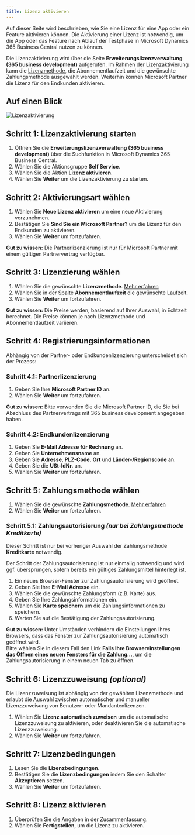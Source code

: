 ```yaml
---
title: Lizenz aktivieren
---
```


Auf dieser Seite wird beschrieben, wie Sie eine Lizenz für eine App oder ein Feature aktivieren können. Die Aktivierung einer Lizenz ist notwendig, um die App oder das Feature nach Ablauf der Testphase in Microsoft Dynamics 365 Business Central nutzen zu können.

Die Lizenzaktivierung wird über die Seite **Erweiterungslizenzverwaltung (365 business development)** aufgerufen. Im Rahmen der Lizenzaktivierung kann die [Lizenzmethode](../license-methods.md), die Abonnementlaufzeit und die gewünschte Zahlungsmethode ausgewählt werden. Weiterhin können Microsoft Partner die Lizenz für den Endkunden aktivieren.

## Auf einen Blick

![Lizenzaktivierung](/assets/images/licensing/a6010fc6-0a9e-4b33-88cf-d833aac21077.gif)

## Schritt 1: Lizenzaktivierung starten

1. Öffnen Sie die **Erweiterungslizenzverwaltung (365 business development)** über die Suchfunktion in Microsoft Dynamics 365 Business Central.
2. Wählen Sie die Aktionsgruppe **Self Service**.
3. Wählen Sie die Aktion **Lizenz aktivieren**.
4. Wählen Sie **Weiter** um die Lizenzaktivierung zu starten.

## Schritt 2: Aktivierungsart wählen

1. Wählen Sie **Neue Lizenz aktivieren** um eine neue Aktivierung vorzunehmen.
2. Bestätigen Sie **Sind Sie ein Microsoft Partner?** um die Lizenz für den Endkunden zu aktivieren.
3. Wählen Sie **Weiter** um fortzufahren.

<div class="alert alert-notice">
    <i class="fa-light fa-hand-point-up fa-lg" style="--fa-secondary-color: #FF0000; --fa-primary-color: #111111; --fa-secondary-opacity: 0.7"></i> <strong>Gut zu wissen:</strong> Die Partnerlizenzierung ist nur für Microsoft Partner mit einem gültigen Partnervertrag verfügbar.
</div>

## Schritt 3: Lizenzierung wählen

1. Wählen Sie die gewünschte **Lizenzmethode**.
   [Mehr erfahren](../license-methods.md)
2. Wählen Sie in der Spalte **Abonnementlaufzeit** die gewünschte Laufzeit.
3. Wählen Sie **Weiter** um fortzufahren.

<div class="alert alert-notice">
    <i class="fa-light fa-hand-point-up fa-lg" style="--fa-secondary-color: #FF0000; --fa-primary-color: #111111; --fa-secondary-opacity: 0.7"></i> <strong>Gut zu wissen:</strong> Die Preise werden, basierend auf Ihrer Auswahl, in Echtzeit berechnet. Die Preise können je nach Lizenzmethode und Abonnementlaufzeit variieren.
</div>

## Schritt 4: Registrierungsinformationen

Abhängig von der Partner- oder Endkundenlizenzierung unterscheidet sich der Prozess:

### Schritt 4.1: Partnerlizenzierung

1. Geben Sie Ihre **Microsoft Partner ID** an.
2. Wählen Sie **Weiter** um fortzufahren.

<div class="alert alert-notice">
    <i class="fa-light fa-hand-point-up fa-lg" style="--fa-secondary-color: #FF0000; --fa-primary-color: #111111; --fa-secondary-opacity: 0.7"></i> <strong>Gut zu wissen:</strong> Bitte verwenden Sie die Microsoft Partner ID, die Sie bei Abschluss des Partnervertrags mit 365 business development angegeben haben.
</div>

### Schritt 4.2: Endkundenlizenzierung

1. Geben Sie **E-Mail Adresse für Rechnung** an.
2. Geben Sie **Unternehmensname** an.
3. Geben Sie **Adresse**, **PLZ-Code**, **Ort** und **Länder-/Regionscode** an.
4. Geben Sie die **USt-IdNr.** an.
5. Wählen Sie **Weiter** um fortzufahren.

## Schritt 5: Zahlungsmethode wählen

1. Wählen Sie die gewünschte **Zahlungsmethode**.
   [Mehr erfahren](../invoicing/payment.md)
2. Wählen Sie **Weiter** um fortzufahren.

### Schritt 5.1: Zahlungsautorisierung _(nur bei Zahlungsmethode **Kreditkarte**)_

Dieser Schritt ist nur bei vorheriger Auswahl der Zahlungsmethode **Kreditkarte** notwendig.

<div class="alert alert-info">
    <i class="fa-duotone fa-thin fa-lightbulb fa-lg" style="--fa-secondary-color: #00b7c3; --fa-primary-color: #111111;"></i> Der Schritt der Zahlungsautorisierung ist nur einmalig notwendig und wird ggf. übersprungen, sofern bereits ein gültiges Zahlungsmittel hinterlegt ist.
</div>

1. Ein neues Browser-Fenster zur Zahlungsautorisierung wird geöffnet.
2. Geben Sie Ihre **E-Mail Adresse** ein.
3. Wählen Sie die gewünschte Zahlungsform (z.B. Karte) aus.
4. Geben Sie Ihre Zahlungsinformationen ein.
5. Wählen Sie **Karte speichern** um die Zahlungsinformationen zu speichern.
6. Warten Sie auf die Bestätigung der Zahlungsautorisierung.

<div class="alert alert-notice">
    <i class="fa-light fa-hand-point-up fa-lg" style="--fa-secondary-color: #FF0000; --fa-primary-color: #111111; --fa-secondary-opacity: 0.7"></i> <strong>Gut zu wissen:</strong> Unter Umständen verhindern die Einstellungen Ihres Browsers, dass das Fenster zur Zahlungsautorisierung automatisch geöffnet wird.<br>
    Bitte wählen Sie in diesem Fall den Link <strong>Falls Ihre Browsereinstellungen das Öffnen eines neuen Fensters für die Zahlung...</strong>, um die Zahlungsautorisierung in einem neuen Tab zu öffnen.
</div>

## Schritt 6: Lizenzzuweisung _(optional)_

Die Lizenzzuweisung ist abhängig von der gewählten Lizenzmethode und erlaubt die Auswahl zwischen automatischer und manueller Lizenzzuweisung von Benutzer- oder Mandantenlizenzen.

1. Wählen Sie **Lizenz automatisch zuweisen** um die automatische Lizenzzuweisung zu aktivieren, oder deaktivieren Sie die automatische Lizenzzuweisung.
2. Wählen Sie **Weiter** um fortzufahren.

## Schritt 7: Lizenzbedingungen

1. Lesen Sie die **Lizenzbedingungen**.
2. Bestätigen Sie die **Lizenzbedingungen** indem Sie den Schalter **Akzeptieren** setzen.
3. Wählen Sie **Weiter** um fortzufahren.

## Schritt 8: Lizenz aktivieren

1. Überprüfen Sie die Angaben in der Zusammenfassung.
2. Wählen Sie **Fertigstellen**, um die Lizenz zu aktivieren.